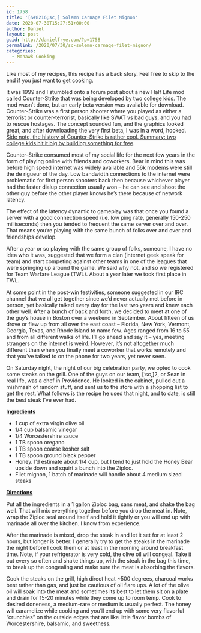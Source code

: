 ```yaml
---
id: 1758
title: '[&#8216;sc,] Solemn Carnage Filet Mignon'
date: 2020-07-30T15:27:51+00:00
author: Daniel
layout: post
guid: http://danielfrye.com/?p=1758
permalink: /2020/07/30/sc-solemn-carnage-filet-mignon/
categories:
  - Mohawk Cooking
---
```

Like most of my recipes, this recipe has a back story. Feel free to skip to the end if you just want to get cooking.

It was 1999 and I stumbled onto a forum post about a new Half Life mod called Counter-Strike that was being developed by two college kids. The mod wasn&#8217;t done, but an early beta version was available for download. Counter-Strike was a first person shooter where you played as either a terrorist or counter-terrorist, basically like SWAT vs bad guys, and you had to rescue hostages. The concept sounded fun, and the graphics looked great, and after downloading the very first beta, I was in a word, hooked. [Side note, the history of Counter-Strike is rather cool. Summary: two college kids hit it big by building something for free](https://counterstrike.fandom.com/wiki/Counter-Strike_Beta).

Counter-Strike consumed most of my social life for the next few years in the form of playing online with friends and coworkers. Bear in mind this was before high speed internet was widely available and 56k modems were still the de rigueur of the day. Low bandwidth connections to the internet were problematic for first person shooters back then because whichever player had the faster dialup connection usually won &#8211; he can see and shoot the other guy before the other player knows he&#8217;s there because of network latency.

The effect of the latency dynamic to gameplay was that once you found a server with a good connection speed (i.e. low ping rate, generally 150-250 milliseconds) then you tended to frequent the same server over and over. That means you&#8217;re playing with the same bunch of folks over and over and friendships develop. 

After a year or so playing with the same group of folks, someone, I have no idea who it was, suggested that we form a clan (internet geek speak for team) and start competing against other teams in one of the leagues that were springing up around the game. We said why not, and so we registered for Team Warfare League (TWL). About a year later we took first place in TWL.

At some point in the post-win festivities, someone suggested in our IRC channel that we all get together since we&#8217;d never actually met before in person, yet basically talked every day for the last two years and knew each other well. After a bunch of back and forth, we decided to meet at one of the guy&#8217;s house in Boston over a weekend in September. About fifteen of us drove or flew up from all over the east coast &#8211; Florida, New York, Vermont, Georgia, Texas, and Rhode Island to name few. Ages ranged from 16 to 55 and from all different walks of life. I&#8217;ll go ahead and say it &#8211; yes, meeting strangers on the internet is weird. However, it&#8217;s not altogether much different than when you finally meet a coworker that works remotely and that you&#8217;ve talked to on the phone for two years, yet never seen.

On Saturday night, the night of our big celebration party, we opted to cook some steaks on the grill. One of the guys on our team, [&#8216;sc,]2, or Sean in real life, was a chef in Providence. He looked in the cabinet, pulled out a mishmash of random stuff, and sent us to the store with a shopping list to get the rest. What follows is the recipe he used that night, and to date, is still the best steak I&#8217;ve ever had.

<span style="text-decoration: underline;"><strong>Ingredients</strong></span>

  * 1 cup of extra virgin olive oil
  * 1/4 cup balsamic vinegar
  * 1/4 Worcestershire sauce
  * 1 TB spoon oregano
  * 1 TB spoon coarse kosher salt
  * 1 TB spoon ground black pepper
  * Honey. I&#8217;d estimate about 1/4 cup, but I tend to just hold the Honey Bear upside down and squirt a bunch into the Ziploc.
  * Filet mignon, 1 batch of marinade will handle about 4 medium sized steaks

**<span style="text-decoration: underline;">Directions</span>**

Put all the ingredients in a 1 gallon Ziploc bag, sans meat, and shake the bag well. That will mix everything together before you drop the meat in. Note, wrap the Ziploc seal around itself and hold it tightly or you will end up with marinade all over the kitchen. I know from experience.

After the marinade is mixed, drop the steak in and let it set for at least 2 hours, but longer is better. I generally try to get the steaks in the marinade the night before I cook them or at least in the morning around breakfast time. Note, if your refrigerator is very cold, the olive oil will congeal. Take it out every so often and shake things up, with the steak in the bag this time, to break up the congealing and make sure the meat is absorbing the flavors.

Cook the steaks on the grill, high direct heat ~500 degrees, charcoal works best rather than gas, and just be cautious of oil flare ups. A lot of the olive oil will soak into the meat and sometimes its best to let them sit on a plate and drain for 15-20 minutes while they come up to room temp. Cook to desired doneness, a medium-rare or medium is usually perfect. The honey will caramelize while cooking and you&#8217;ll end up with some very flavorful &#8220;crunchies&#8221; on the outside edges that are like little flavor bombs of Worcestershire, balsamic, and sweetness.